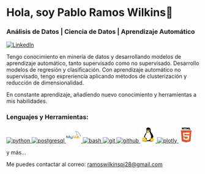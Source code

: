 # Hola, soy Pablo Ramos Wilkins👋 
### Análisis de Datos | Ciencia de Datos | Aprendizaje Automático


[![LinkedIn](https://img.shields.io/badge/LinkedIn-0077B5?style=for-the-badge&logo=linkedin&logoColor=white)](https://www.linkedin.com/in/pablo-ramos-w-39a757230/)

Tengo conocimiento en minería de datos y desarrollando modelos de aprendizaje automático, tanto supervisado como no supervisado.
Desarrollo modelos de regresión y clasificación.
Con aprendizaje automático no supervisado, tengo expreriencia aplicando métodos de clusterización y reducción de dimensionalidad.

En constante aprendizaje, añadiendo nuevo conocimiento y herramientas a mis habilidades.

<h3 align="left">Lenguajes y Herramientas:</h3> 
<a href="https://www.python.org/" target="_blank"> <img src="https://www.vectorlogo.zone/logos/python/python-icon.svg" alt="python" width="40" height="40"/> </a> 
<a href="https://www.postgresql.org/" target="_blank"> <img src="https://www.vectorlogo.zone/logos/postgresql/postgresql-icon.svg" alt="postgresql" width="40" height="40"/> </a> 
<a href="https://www.mysql.com/" target="_blank"> <img src="https://raw.githubusercontent.com/devicons/devicon/master/icons/mysql/mysql-original-wordmark.svg" alt="mysql" width="40" height="40"/> </a> 
<a href="https://www.gnu.org/software/bash/" target="_blank"> <img src="https://www.vectorlogo.zone/logos/gnu_bash/gnu_bash-icon.svg" alt="bash" width="40" height="40"/> </a> 
<a href="https://git-scm.com/" target="_blank"> <img src="https://www.vectorlogo.zone/logos/git-scm/git-scm-icon.svg" alt="git" width="40" height="40"/> </a> 
<a href="https://github.com/" target="_blank"> <img src="https://www.vectorlogo.zone/logos/github/github-icon.svg" alt="github" width="40" height="40"/> </a> 
<a href="https://www.linux.org/" target="_blank"> <img src="https://raw.githubusercontent.com/devicons/devicon/master/icons/linux/linux-original.svg" alt="linux" width="40" height="40"/> </a> 
<a href="https://plotly.com/" target="_blank"> <img src="https://www.vectorlogo.zone/logos/plot_ly/plot_ly-icon.svg" alt="plotly" width="40" height="40"/> </a> 
<a href="" target="_blank"> <img src="https://raw.githubusercontent.com/devicons/devicon/master/icons/html5/html5-original-wordmark.svg" alt="html" width="40" height="40"/> </a> 

y más...

Me puedes contactar al correo: ramoswilkinspj28@gmail.com
